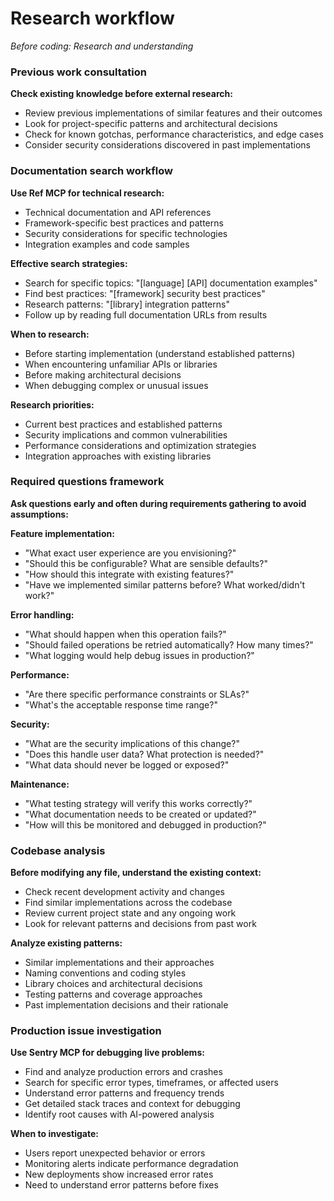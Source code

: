 # Research workflow

_Before coding: Research and understanding_

### Previous work consultation

**Check existing knowledge before external research:**

- Review previous implementations of similar features and their outcomes
- Look for project-specific patterns and architectural decisions
- Check for known gotchas, performance characteristics, and edge cases
- Consider security considerations discovered in past implementations

### Documentation search workflow

**Use Ref MCP for technical research:**

- Technical documentation and API references
- Framework-specific best practices and patterns
- Security considerations for specific technologies
- Integration examples and code samples

**Effective search strategies:**

- Search for specific topics: "[language] [API] documentation examples"
- Find best practices: "[framework] security best practices"
- Research patterns: "[library] integration patterns"
- Follow up by reading full documentation URLs from results

**When to research:**

- Before starting implementation (understand established patterns)
- When encountering unfamiliar APIs or libraries
- Before making architectural decisions
- When debugging complex or unusual issues

**Research priorities:**

- Current best practices and established patterns
- Security implications and common vulnerabilities
- Performance considerations and optimization strategies
- Integration approaches with existing libraries

### Required questions framework

**Ask questions early and often during requirements gathering to avoid assumptions:**

**Feature implementation:**

- "What exact user experience are you envisioning?"
- "Should this be configurable? What are sensible defaults?"
- "How should this integrate with existing features?"
- "Have we implemented similar patterns before? What worked/didn't work?"

**Error handling:**

- "What should happen when this operation fails?"
- "Should failed operations be retried automatically? How many times?"
- "What logging would help debug issues in production?"

**Performance:**

- "Are there specific performance constraints or SLAs?"
- "What's the acceptable response time range?"

**Security:**

- "What are the security implications of this change?"
- "Does this handle user data? What protection is needed?"
- "What data should never be logged or exposed?"

**Maintenance:**

- "What testing strategy will verify this works correctly?"
- "What documentation needs to be created or updated?"
- "How will this be monitored and debugged in production?"

### Codebase analysis

**Before modifying any file, understand the existing context:**

- Check recent development activity and changes
- Find similar implementations across the codebase
- Review current project state and any ongoing work
- Look for relevant patterns and decisions from past work

**Analyze existing patterns:**

- Similar implementations and their approaches
- Naming conventions and coding styles
- Library choices and architectural decisions
- Testing patterns and coverage approaches
- Past implementation decisions and their rationale

### Production issue investigation

**Use Sentry MCP for debugging live problems:**

- Find and analyze production errors and crashes
- Search for specific error types, timeframes, or affected users
- Understand error patterns and frequency trends
- Get detailed stack traces and context for debugging
- Identify root causes with AI-powered analysis

**When to investigate:**

- Users report unexpected behavior or errors
- Monitoring alerts indicate performance degradation
- New deployments show increased error rates
- Need to understand error patterns before fixes
